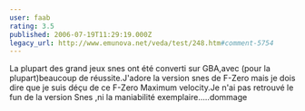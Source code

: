 ```yaml
---
user: faab
rating: 3.5
published: 2006-07-19T11:29:19.000Z
legacy_url: http://www.emunova.net/veda/test/248.htm#comment-5754
---
```

La plupart des grand jeux snes ont été converti sur GBA,avec (pour la plupart)beaucoup de réussite.J'adore la version snes de F-Zero mais je dois dire que je suis déçu de ce F-Zero Maximum velocity.Je n'ai pas retrouvé le fun de la version Snes ,ni la maniabilité exemplaire.....dommage